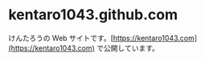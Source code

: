 # kentaro1043.github.com

けんたろうの Web サイトです。[https://kentaro1043.com](https://kentaro1043.com) で公開しています。
